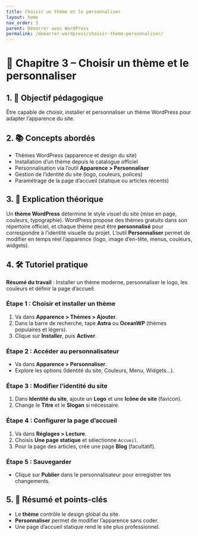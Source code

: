 ```yaml
---
title: Choisir un thème et le personnaliser
layout: home
nav_order: 3
parent: Démarrer avec WordPress
permalink: /demarrer-wordpress/choisir-theme-personnaliser/
---
```


# 📘 Chapitre 3 – Choisir un thème et le personnaliser

## 1. 🎯 Objectif pédagogique

Être capable de choisir, installer et personnaliser un thème WordPress pour adapter l’apparence du site.

## 2. 📚 Concepts abordés

* Thèmes WordPress (apparence et design du site)
* Installation d’un thème depuis le catalogue officiel
* Personnalisation via l’outil **Apparence > Personnaliser**
* Gestion de l’identité du site (logo, couleurs, polices)
* Paramétrage de la page d’accueil (statique ou articles récents)

## 3. 🧠 Explication théorique

Un **thème WordPress** détermine le style visuel du site (mise en page, couleurs, typographie).
WordPress propose des thèmes gratuits dans son répertoire officiel, et chaque thème peut être **personnalisé** pour correspondre à l’identité visuelle du projet.
L’outil **Personnaliser** permet de modifier en temps réel l’apparence (logo, image d’en-tête, menus, couleurs, widgets).

## 4. 🛠 Tutoriel pratique

**Résumé du travail** : Installer un thème moderne, personnaliser le logo, les couleurs et définir la page d’accueil.

### Étape 1 : Choisir et installer un thème

1. Va dans **Apparence > Thèmes > Ajouter**.
2. Dans la barre de recherche, tape **Astra** ou **OceanWP** (thèmes populaires et légers).
3. Clique sur **Installer**, puis **Activer**.

### Étape 2 : Accéder au personnalisateur

* Va dans **Apparence > Personnaliser**.
* Explore les options (Identité du site, Couleurs, Menu, Widgets…).

### Étape 3 : Modifier l’identité du site

1. Dans **Identité du site**, ajoute un **Logo** et une **Icône de site** (favicon).
2. Change le **Titre** et le **Slogan** si nécessaire.

### Étape 4 : Configurer la page d’accueil

1. Va dans **Réglages > Lecture**.
2. Choisis **Une page statique** et sélectionne `Accueil`.
3. Pour la page des articles, crée une page **Blog** (facultatif).

### Étape 5 : Sauvegarder

* Clique sur **Publier** dans le personnalisateur pour enregistrer tes changements.

## 5. 🧾 Résumé et points-clés

* Le **thème** contrôle le design global du site.
* **Personnaliser** permet de modifier l’apparence sans coder.
* Une page d’accueil statique rend le site plus professionnel.

